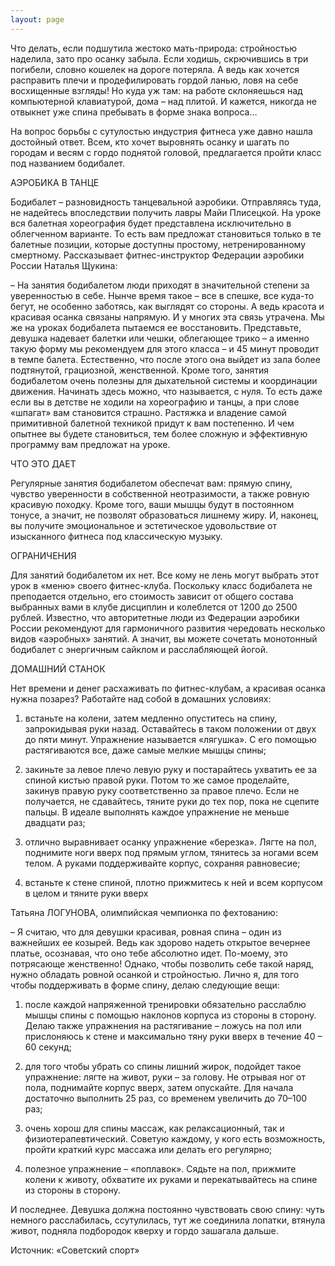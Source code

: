 ```yaml
---
layout: page
---
```

Что делать, если подшутила жестоко мать-природа: стройностью наделила, зато про осанку забыла. Если ходишь, скрючившись в три погибели, словно кошелек на дороге потеряла. А ведь как хочется расправить плечи и продефилировать гордой ланью, ловя на себе восхищенные взгляды! Но куда уж там: на работе склоняешься над компьютерной клавиатурой, дома – над плитой. И кажется, никогда не отвыкнет уже спина пребывать в форме знака вопроса…

На вопрос борьбы с сутулостью индустрия фитнеса уже давно нашла достойный ответ. Всем, кто хочет выровнять осанку и шагать по городам и весям с гордо поднятой головой, предлагается пройти класс под названием бодибалет.

АЭРОБИКА В ТАНЦЕ

Бодибалет – разновидность танцевальной аэробики. Отправляясь туда, не надейтесь впоследствии получить лавры Майи Плисецкой. На уроке вся балетная хореография будет представлена исключительно в облегченном варианте. То есть вам предложат становиться только в те балетные позиции, которые доступны простому, нетренированному смертному. Рассказывает фитнес-инструктор Федерации аэробики России Наталья Щукина:

– На занятия бодибалетом люди приходят в значительной степени за уверенностью в себе. Нынче время такое – все в спешке, все куда-то бегут, не особенно заботясь, как выглядят со стороны. А ведь красота и красивая осанка связаны напрямую. И у многих эта связь утрачена. Мы же на уроках бодибалета пытаемся ее восстановить. Представьте, девушка надевает балетки или чешки, облегающее трико – а именно такую форму мы рекомендуем для этого класса – и 45 минут проводит в темпе балета. Естественно, что после этого она выйдет из зала более подтянутой, грациозной, женственной. Кроме того, занятия бодибалетом очень полезны для дыхательной системы и координации движения. Начинать здесь можно, что называется, с нуля. То есть даже если вы в детстве не ходили на хореографию и танцы, а при слове «шпагат» вам становится страшно. Растяжка и владение самой примитивной балетной техникой придут к вам постепенно. И чем опытнее вы будете становиться, тем более сложную и эффективную программу вам предложат на уроке.

ЧТО ЭТО ДАЕТ

Регулярные занятия бодибалетом обеспечат вам: прямую спину, чувство уверенности в собственной неотразимости, а также ровную красивую походку. Кроме того, ваши мышцы будут в постоянном тонусе, а значит, не позволят образоваться лишнему жиру. И, наконец, вы получите эмоциональное и эстетическое удовольствие от изысканного фитнеса под классическую музыку.

ОГРАНИЧЕНИЯ

Для занятий бодибалетом их нет. Все кому не лень могут выбрать этот урок в «меню» своего фитнес-клуба. Поскольку класс бодибалета не преподается отдельно, его стоимость зависит от общего состава выбранных вами в клубе дисциплин и колеблется от 1200 до 2500 рублей. Известно, что авторитетные люди из Федерации аэробики России рекомендуют для гармоничного развития чередовать несколько видов «аэробных» занятий. А значит, вы можете сочетать монотонный бодибалет с энергичным сайклом и расслабляющей йогой.

ДОМАШНИЙ СТАНОК

Нет времени и денег расхаживать по фитнес-клубам, а красивая осанка нужна позарез? Работайте над собой в домашних условиях:

1) встаньте на колени, затем медленно опуститесь на спину, запрокидывая руки назад. Оставайтесь в таком положении от двух до пяти минут. Упражнение называется «лягушка». С его помощью растягиваются все, даже самые мелкие мышцы спины;

2) закиньте за левое плечо левую руку и постарайтесь ухватить ее за спиной кистью правой руки. Потом то же самое проделайте, закинув правую руку соответственно за правое плечо. Если не получается, не сдавайтесь, тяните руки до тех пор, пока не сцепите пальцы. В идеале выполнять каждое упражнение не меньше двадцати раз;

3) отлично выравнивает осанку упражнение «березка». Лягте на пол, поднимите ноги вверх под прямым углом, тянитесь за ногами всем телом. А руками поддерживайте корпус, сохраняя равновесие;

4) встаньте к стене спиной, плотно прижмитесь к ней и всем корпусом в целом и тяните руки вверх

Татьяна ЛОГУНОВА, олимпийская чемпионка по фехтованию:

– Я считаю, что для девушки красивая, ровная спина – один из важнейших ее козырей. Ведь как здорово надеть открытое вечернее платье, осознавая, что оно тебе абсолютно идет. По-моему, это потрясающе женственно! Однако, чтобы позволить себе такой наряд, нужно обладать ровной осанкой и стройностью. Лично я, для того чтобы поддерживать в форме спину, делаю следующие вещи:

1) после каждой напряженной тренировки обязательно расслаблю мышцы спины с помощью наклонов корпуса из стороны в сторону. Делаю также упражнения на растягивание – ложусь на пол или прислоняюсь к стене и максимально тяну руки вверх в течение 40 – 60 секунд;

2) для того чтобы убрать со спины лишний жирок, подойдет такое упражнение: лягте на живот, руки – за голову. Не отрывая ног от пола, поднимайте корпус вверх, затем опускайте. Для начала достаточно выполнить 25 раз, со временем увеличить до 70–100 раз;

3) очень хорош для спины массаж, как релаксационный, так и физиотерапевтический. Советую каждому, у кого есть возможность, пройти краткий курс массажа или делать его регулярно;

4) полезное упражнение – «поплавок». Сядьте на пол, прижмите колени к животу, обхватите их руками и перекатывайтесь на спине из стороны в сторону.

И последнее. Девушка должна постоянно чувствовать свою спину: чуть немного расслабилась, ссутулилась, тут же соединила лопатки, втянула живот, подняла подбородок кверху и гордо зашагала дальше.

Источник: «Советский спорт»